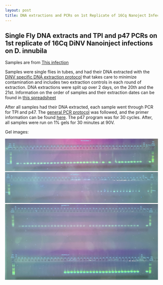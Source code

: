```yaml
---
layout: post
title: DNA extractions and PCRs on 1st Replicate of 16Cq Nanoject Infections
---
```


## Single Fly DNA extracts and TPI and p47 PCRs on 1st replicate of 16Cq DiNV Nanoinject infections on D. innubila 

Samples are from [This infection](https://meschedl.github.io/Unckless-Lab-Notebook-Maggie/2023/09/01/16Cq-Nanoject-1.html)

Samples were single flies in tubes, and had their DNA extracted with the [DiNV specific DNA extraction protocol](https://github.com/meschedl/Unckless_Lab_Resources/blob/main/protocols/single_fly_DNA_extraction_DiNV.md) that takes care to minimize contamination and includes two extraction controls in each round of extraction. DNA extractions were split up over 2 days, on the 20th and the 21st. Information on the order of samples and their extraction dates can be found in [this spreadsheet](https://docs.google.com/spreadsheets/d/1bEz5o2aW3-J1ah_DU8COMTa3vGwMJhmu_RanG1JiZgY/edit#gid=573228117)

After all samples had their DNA extracted, each sample went through PCR for TPI and p47. The [general PCR protocol](https://github.com/meschedl/Unckless_Lab_Resources/blob/main/protocols/PCR_protocol_general.md) was followed, and the primer information can be found [here](https://docs.google.com/spreadsheets/d/1IaLLjsa4SXJr90wUi8xyE1dYvWmHsbThSz3d8N9KaK0/edit#gid=0). The p47 program was for 30 cycles. After, all samples were run on 1% gels for 30 minutes at 90V. 

Gel images:

![](https://raw.githubusercontent.com/meschedl/Unckless-Lab-Notebook-Maggie/master/images/20230922-gel-1.jpeg)
![](https://raw.githubusercontent.com/meschedl/Unckless-Lab-Notebook-Maggie/master/images/20230922-gel-2.jpeg)
![](https://raw.githubusercontent.com/meschedl/Unckless-Lab-Notebook-Maggie/master/images/20230922-gel-3.jpeg)

